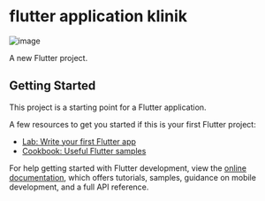 # flutter application klinik
![image](https://github.com/siihasann/flutter_klinik_app/assets/113667539/5a8f6ec7-611f-4729-b22d-32197b56070c)



A new Flutter project.

## Getting Started

This project is a starting point for a Flutter application.

A few resources to get you started if this is your first Flutter project:

- [Lab: Write your first Flutter app](https://docs.flutter.dev/get-started/codelab)
- [Cookbook: Useful Flutter samples](https://docs.flutter.dev/cookbook)

For help getting started with Flutter development, view the
[online documentation](https://docs.flutter.dev/), which offers tutorials,
samples, guidance on mobile development, and a full API reference.
